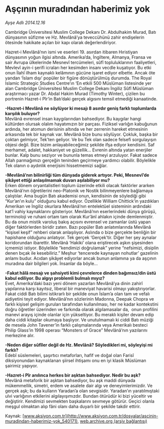 # Aşçının muradından haberimiz yok

*Ayşe Adlı 2014.12.16*

<div class="pNewsDetailMainContent" itemprop="articleBody">
 <p>
  Cambridge Üniversitesi Muslim College Dekanı Dr. Abdulhakim Murad, Batı dünyasının sûfizme ve Hz. Mevlânâ’ya teveccühünü zahir endişelerin ötesinde hakikate açılan bir kapı olarak değerlendiriyor.
 </p>
 <p>
  Hazret-i Mevlânâ’nın ismi ve eserleri 19. asırdan itibaren Hıristiyan dünyasının yoğun ilgisi altında. Amerika’da, İngiltere, Almanya, Fransa ve sair Avrupa ülkelerinde Mesnevî tercümeleri, sûfî topluluklarının faaliyetleri, Mevlevî ayin-i şerifi icraları her kesimden insanı vecdle kuşatıyor. Bu etki onun İlahî ilham kaynaklı kelâmının gücüne işaret ediyor elbette. Ancak öte yandan ‘İslam dışı’ popüler bir figüre dönüştürülmüş durumda. The Royal Islamic Strategic Studies Centre’ın ‘En etkili 500 Müslüman listesinde yer alan Cambridge Üniversitesi Muslim College Dekanı İngiliz Sûfî Müslüman araştırmacı yazar Dr. Abdal Hakim Murad (Timothy Winter), çizilen bu portrenin Hazret-i Pîr’in Batı’daki gerçek algısını temsil etmediği kanaatinde.
 </p>
 <p>
  <strong>
   -Hazret-i Mevlânâ ne söylüyor ki mesajı 8 asırdır geniş farklı toplumlarda karşılık buluyor?
  </strong>
  <br>
   Mevlânâ evrensel insan kaygılarından bahsediyor. Bu kaygılar hangi kültürden olursak olalım hayatımızın bir parçası. Fiziksel varlığın kabuğunun ardında, her atomun derisinin altında ve her zerrenin hareket etmesinin arkasında tek bir kaynak var. Mevlânâ bize bunu söylüyor. Çokluk, başka bir çoktan gelmiyor, Tek’ten geliyor. Ve bu Tek olan sadece felsefi sorgulayışın objesi değil. Bize bizim anlayabileceğimiz şekilde ifşa ediyor kendisini. Saf merhamet, adalet, hakkaniyet ve güzellik… Evrenin altında yatan enerjiler bunlar. Kalp bunu seziyor ve bununla temas etmeyi arzuluyor. Fakat sadece Allah parmağımızı gerçeğin teninden geçirmeye yardımcı olabilir. Böylelikle Tek olanın o aydınlık enerjisini hissetmemizi sağlar.
  </br>
 </p>
 <p>
  <strong>
   -Mevlânâ’nın bilinirliği tüm dünyada giderek artıyor. Peki, Mesnevî’de şikâyet ettiği anlaşılmamak duvarı aşılabiliyor mu?
  </strong>
  <br>
   Erken dönem oryantalistleri toplum üzerinde etkili olacak faktörler ararken Mevlânâ’nın öğretilerini neo-Platonik ve Nostik bilinmeyenlere bağlamaya çalıştılar. Ama bugün Batı akademisi onun, kendisinin de söylediği gibi “Kur’an’ın kulu” olduğunu kabul ediyor. Özellikle William Chittick’in yazdıkları Amerikan ve İngiliz okurlara Mevlânâ’nın entelektüel sisteminin ardındaki kat’î vahiy kaynaklarını gösteriyor. Mevlânâ’nın eserlerindeki dünya görüşü, terminoloji ve ruhani ortam tam olarak Kur’ânî ahlakın içinde demlenmiştir. Bu da onun mistik varoluş bakış açısını evrensel ve zamanlar üstü yapan diğer faktörlerden biridir zaten. Bazı popüler Batı anlatımlarında Mevlânâ “kişisel keşif” rehberi olarak anlaşılıyor. Aslında o bize gerçekte benliğin bir hapishane olduğunu anlatıyor. Tek gerçek ‘Gerçek’tir. Diğer her şey aynalar koridorundan ibarettir. Mevlânâ ‘Hakiki’ olana eriştirecek aşkın şişesinden içmemizi istiyor. Böylelikle “kendimizi doğrulamak” yerine “nefsimizi, disiplin denen bıçak ile kesebiliriz.” Meşhur ‘tencerede kaynayan nohutlar’ gazelinin anlamı budur. Acıdan şikâyet ediyorlar ancak bunun anlamına ya da aşçının muradına dair bilgileri yok. İnsanlar da böyle…
  </br>
 </p>
 <p>
  <strong>
   -Fakat hâlâ mesajı ve şahsiyeti kimi çevrelerce dinden bağımsız/din üstü kabul ediliyor. Bu algıyı problemli bulmalı mıyız?
  </strong>
  <br>
   Evet, Amerika’daki bazı yeni dönem yazarları Mevlânâ’ya dinin zahirî yapılarına karşı kayıtsız, liberal bir maneviyat havarisi olmayı yakıştırıyorlar. Fakat ciddi Batı bilimi istikrarlı bir şekilde onun İslam’a olan tam ve vefalı aidiyetini teyit ediyor. Mevlânâ’nın sözlerinin Madonna, Deepak Chopra ve farklı kişisel gelişim guruları tarafından kullanılması, her ne kadar kontekstini doğru öğretiler üzerinden ve farkında olarak algılamasalar da,  onun profilini manevi arayış içinde olanlar için yükseltiyor. Bu meraklı kişiler devam edip daha ciddi kitaplar okumaya başlıyor. Ve unutulmamalı ki ciddi Batı müziği de mesela John Tavener’in farklı çalışmalarında veya Amerikalı besteci Philip Glass’in 1998 operası “Monsters of Grace” Mevlânâ’nın yazılarını merkezine alır.
  </br>
 </p>
 <p>
  <strong>
   -Neden diğer sûfîler değil de Hz. Mevlânâ? Söyledikleri mi, söyleyişi mi farklı?
  </strong>
  <br>
   Edebî süslemeleri, şaşırtıcı metaforları, hafif ve doğal olan Farisî diksiyonundan kaynaklanan şiirsel ihtişamı onu en iyi klasik Müslüman şairimiz yapıyor.
  </br>
 </p>
 <p>
  <strong>
   -Hazret-i Pîr anılınca herkes bir aşktan bahsediyor. Nedir bu aşk?
  </strong>
  <br>
   Mevlânâ metaforik bir aşktan bahsediyor, bu aşk maddi dünyada mükemmellik, simetri, erdem ve asalete dair algı ve deneyimlerimizdir. Ve gerçek aşk; bu da kulların Yaradan’a olan sevgisidir. Yaradan’ın yaratılmıştaki ulvi varlığının etkilerini algılayışımızdır. Bundan ötürüdür ki bizi yüceltir ve değiştirir. Kendimizi sevmekten başkalarını sevmeye götürür. Geçici olanla meşgul olmaktan alıp fâni olanı daha duyarlı bir şekilde takdir ettirir.
  </br>
 </p>
</div>


Kaynak: [www.aksiyon.com.tr](http://www.aksiyon.com.tr/dosyalar/ascinin-muradindan-haberimiz-yok_540171), [web.archive.org (arşiv bağlantısı)](http://web.archive.org/web/20141222213401/http://www.aksiyon.com.tr/dosyalar/ascinin-muradindan-haberimiz-yok_540171)
